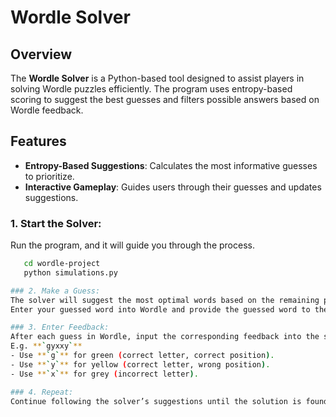 # Wordle Solver

## Overview

The **Wordle Solver** is a Python-based tool designed to assist players in solving Wordle puzzles efficiently. The program uses entropy-based scoring to suggest the best guesses and filters possible answers based on Wordle feedback.

## Features

- **Entropy-Based Suggestions**: Calculates the most informative guesses to prioritize.
- **Interactive Gameplay**: Guides users through their guesses and updates suggestions.

### 1. Start the Solver:
Run the program, and it will guide you through the process.
```bash
   cd wordle-project
   python simulations.py

### 2. Make a Guess:
The solver will suggest the most optimal words based on the remaining possibilities.
Enter your guessed word into Wordle and provide the guessed word to the solver.

### 3. Enter Feedback:
After each guess in Wordle, input the corresponding feedback into the solver:
E.g. **`gyxxy`**
- Use **`g`** for green (correct letter, correct position).
- Use **`y`** for yellow (correct letter, wrong position).
- Use **`x`** for grey (incorrect letter).

### 4. Repeat:
Continue following the solver’s suggestions until the solution is found or the maximum attempts are reached.


